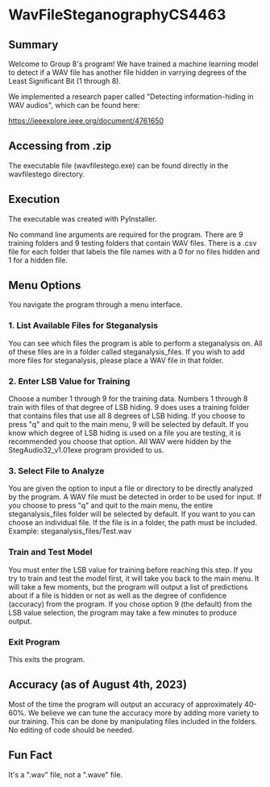 # WavFileSteganographyCS4463

## Summary
Welcome to Group 8's program! We have trained a machine learning model to detect if a WAV file
has another file hidden in varrying degrees of the Least Significant Bit (1 through 8).

We implemented a research paper called "Detecting information-hiding in WAV audios", which can
be found here:

https://ieeexplore.ieee.org/document/4761650

## Accessing from .zip
The executable file (wavfilestego.exe) can be found directly in the wavfilestego directory. 

## Execution
The executable was created with PyInstaller. 

No command line arguments are required for the program. There are 9 training folders and 9
testing folders that contain WAV files. There is a .csv file for each folder that labels the file
names with a 0 for no files hidden and 1 for a hidden file. 

## Menu Options
You navigate the program through a menu interface. 

### 1. List Available Files for Steganalysis
You can see which files the program is able to perform a steganalysis on. All of these files are
in a folder called steganalysis_files. If you wish to add more files for steganalysis, please place a WAV file in that folder. 

### 2. Enter LSB Value for Training
Choose a number 1 through 9 for the training data. Numbers 1 through 8 train with files of that
degree of LSB hiding. 9 does uses a training folder that contains files that use all 8 degrees of LSB hiding. If you choose to press "q" and quit to the main menu, 9 will be selected by default. If you know which degree of LSB hiding is used on a file you are testing, it is recommended you choose that option. All WAV were hidden by the StegAudio32_v1.01exe program provided to us.

### 3. Select File to Analyze
You are given the option to input a file or directory to be directly analyzed by the program. A WAV file must be detected in order to be used for input. If you choose to press "q" and quit to the main menu, the entire steganalysis_files folder will be selected by default. If you want to you can choose an individual file. If the file is in a folder, the path must be included. Example:
steganalysis_files/Test.wav

### Train and Test Model
You must enter the LSB value for training before reaching this step. If you try to train and test the model first, it will take you back to the main menu. It will take a few moments, but the program will output a list of predictions about if a file is hidden or not as well as the degree of confidence (accuracy) from the program. If you chose option 9 (the default) from the LSB value selection, the program may take a few minutes to produce output. 

### Exit Program 
This exits the program.

## Accuracy (as of August 4th, 2023)
Most of the time the program will output an accuracy of approximately 40-60%. We believe we can tune the accuracy more by adding more variety to our training. This can be done by manipulating files included in the folders. No editing of code should be needed. 

## Fun Fact
It's a ".wav" file, not a ".wave" file. 